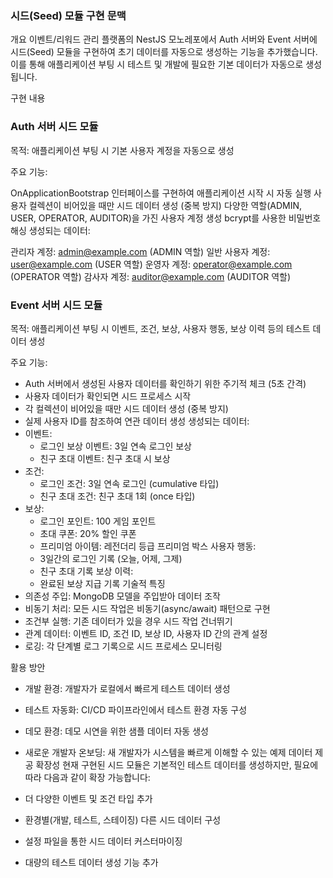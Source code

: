 ### 시드(Seed) 모듈 구현 문맥
개요
이벤트/리워드 관리 플랫폼의 NestJS 모노레포에서 Auth 서버와 Event 서버에 시드(Seed) 모듈을 구현하여 초기 데이터를 자동으로 생성하는 기능을 추가했습니다. 이를 통해 애플리케이션 부팅 시 테스트 및 개발에 필요한 기본 데이터가 자동으로 생성됩니다.

구현 내용
### Auth 서버 시드 모듈
목적: 애플리케이션 부팅 시 기본 사용자 계정을 자동으로 생성

주요 기능:

OnApplicationBootstrap 인터페이스를 구현하여 애플리케이션 시작 시 자동 실행
사용자 컬렉션이 비어있을 때만 시드 데이터 생성 (중복 방지)
다양한 역할(ADMIN, USER, OPERATOR, AUDITOR)을 가진 사용자 계정 생성
bcrypt를 사용한 비밀번호 해싱
생성되는 데이터:

관리자 계정: admin@example.com (ADMIN 역할)
일반 사용자 계정: user@example.com (USER 역할)
운영자 계정: operator@example.com (OPERATOR 역할)
감사자 계정: auditor@example.com (AUDITOR 역할)

### Event 서버 시드 모듈
목적: 애플리케이션 부팅 시 이벤트, 조건, 보상, 사용자 행동, 보상 이력 등의 테스트 데이터 생성

주요 기능:

- Auth 서버에서 생성된 사용자 데이터를 확인하기 위한 주기적 체크 (5초 간격)
- 사용자 데이터가 확인되면 시드 프로세스 시작
- 각 컬렉션이 비어있을 때만 시드 데이터 생성 (중복 방지)
- 실제 사용자 ID를 참조하여 연관 데이터 생성
생성되는 데이터:
- 이벤트:
  - 로그인 보상 이벤트: 3일 연속 로그인 보상
  - 친구 초대 이벤트: 친구 초대 시 보상
- 조건:
  - 로그인 조건: 3일 연속 로그인 (cumulative 타입)
  - 친구 초대 조건: 친구 초대 1회 (once 타입)
- 보상:
  - 로그인 포인트: 100 게임 포인트
  - 초대 쿠폰: 20% 할인 쿠폰
  - 프리미엄 아이템: 레전더리 등급 프리미엄 박스
사용자 행동:
  - 3일간의 로그인 기록 (오늘, 어제, 그제)
  - 친구 초대 기록
보상 이력:
  - 완료된 보상 지급 기록
기술적 특징
- 의존성 주입: MongoDB 모델을 주입받아 데이터 조작
- 비동기 처리: 모든 시드 작업은 비동기(async/await) 패턴으로 구현
- 조건부 실행: 기존 데이터가 있을 경우 시드 작업 건너뛰기
- 관계 데이터: 이벤트 ID, 조건 ID, 보상 ID, 사용자 ID 간의 관계 설정
- 로깅: 각 단계별 로그 기록으로 시드 프로세스 모니터링

활용 방안
- 개발 환경: 개발자가 로컬에서 빠르게 테스트 데이터 생성
- 테스트 자동화: CI/CD 파이프라인에서 테스트 환경 자동 구성
- 데모 환경: 데모 시연을 위한 샘플 데이터 자동 생성
- 새로운 개발자 온보딩: 새 개발자가 시스템을 빠르게 이해할 수 있는 예제 데이터 제공
확장성
현재 구현된 시드 모듈은 기본적인 테스트 데이터를 생성하지만, 필요에 따라 다음과 같이 확장 가능합니다:

- 더 다양한 이벤트 및 조건 타입 추가
- 환경별(개발, 테스트, 스테이징) 다른 시드 데이터 구성
- 설정 파일을 통한 시드 데이터 커스터마이징
- 대량의 테스트 데이터 생성 기능 추가